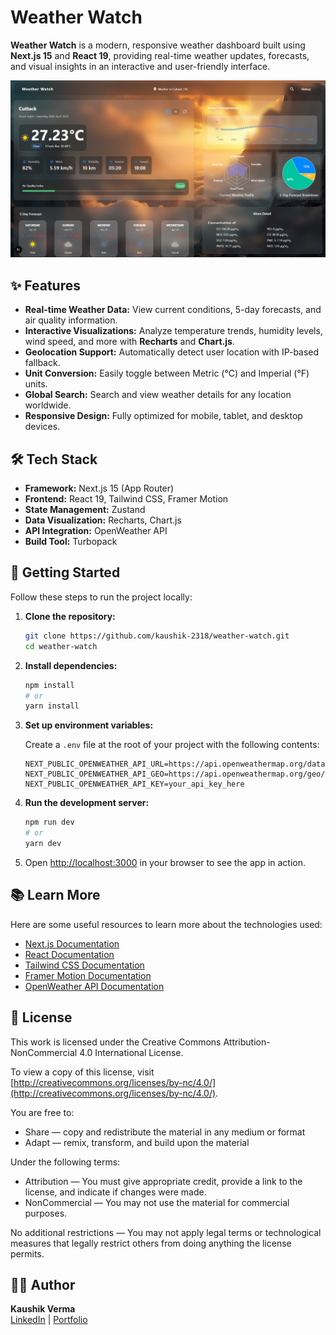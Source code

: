 
# Weather Watch

**Weather Watch** is a modern, responsive weather dashboard built using **Next.js 15** and **React 19**, providing real-time weather updates, forecasts, and visual insights in an interactive and user-friendly interface.

![Weather Watch Dashboard](./public/dashboard_screenshot.png)

## ✨ Features

- **Real-time Weather Data:** View current conditions, 5-day forecasts, and air quality information.
- **Interactive Visualizations:** Analyze temperature trends, humidity levels, wind speed, and more with **Recharts** and **Chart.js**.
- **Geolocation Support:** Automatically detect user location with IP-based fallback.
- **Unit Conversion:** Easily toggle between Metric (°C) and Imperial (°F) units.
- **Global Search:** Search and view weather details for any location worldwide.
- **Responsive Design:** Fully optimized for mobile, tablet, and desktop devices.

## 🛠 Tech Stack

- **Framework:** Next.js 15 (App Router)
- **Frontend:** React 19, Tailwind CSS, Framer Motion
- **State Management:** Zustand
- **Data Visualization:** Recharts, Chart.js
- **API Integration:** OpenWeather API
- **Build Tool:** Turbopack

## 🚀 Getting Started

Follow these steps to run the project locally:

1. **Clone the repository:**
   ```bash
   git clone https://github.com/kaushik-2318/weather-watch.git
   cd weather-watch
   ```

2. **Install dependencies:**
   ```bash
   npm install
   # or
   yarn install
   ```

3. **Set up environment variables:**

   Create a `.env` file at the root of your project with the following contents:

   ```env
   NEXT_PUBLIC_OPENWEATHER_API_URL=https://api.openweathermap.org/data/2.5
   NEXT_PUBLIC_OPENWEATHER_API_GEO=https://api.openweathermap.org/geo/1.0
   NEXT_PUBLIC_OPENWEATHER_API_KEY=your_api_key_here
   ```

4. **Run the development server:**
   ```bash
   npm run dev
   # or
   yarn dev
   ```

5. Open [http://localhost:3000](http://localhost:3000) in your browser to see the app in action.

## 📚 Learn More

Here are some useful resources to learn more about the technologies used:

- [Next.js Documentation](https://nextjs.org/docs)
- [React Documentation](https://react.dev/)
- [Tailwind CSS Documentation](https://tailwindcss.com/docs)
- [Framer Motion Documentation](https://www.framer.com/motion/)
- [OpenWeather API Documentation](https://openweathermap.org/api)

## 📄 License

This work is licensed under the Creative Commons Attribution-NonCommercial 4.0 International License.

To view a copy of this license, visit [http://creativecommons.org/licenses/by-nc/4.0/](http://creativecommons.org/licenses/by-nc/4.0/).

You are free to:

- Share — copy and redistribute the material in any medium or format
- Adapt — remix, transform, and build upon the material

Under the following terms:

- Attribution — You must give appropriate credit, provide a link to the license, and indicate if changes were made.
- NonCommercial — You may not use the material for commercial purposes.

No additional restrictions — You may not apply legal terms or technological measures that legally restrict others from doing anything the license permits.


## 👨‍💻 Author

**Kaushik Verma**  
[LinkedIn](https://www.linkedin.com/in/kaushik-verma-2b5515254/) | [Portfolio](https://kaushikverma.me/)